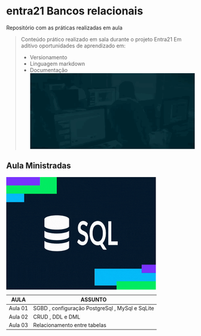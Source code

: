 # entra21 Bancos relacionais
Repositório com as práticas realizadas em aula  

> Conteúdo prático realizado em sala durante o projeto Entra21
> Em aditivo oportunidades de aprendizado em:
> - Versionamento
> - Linguagem markdown
> - Documentação
![Gif Entra21](/entra21.gif)
## Aula Ministradas

<a href="#"><img align="center" src="./giphy.gif" width="400 " height="300" /></a>

| AULA | ASSUNTO |
|------|---------|
|Aula 01 | SGBD , configuração PostgreSql , MySql e SqLite
|Aula 02 | CRUD , DDL e DML
|Aula 03 | Relacionamento entre tabelas